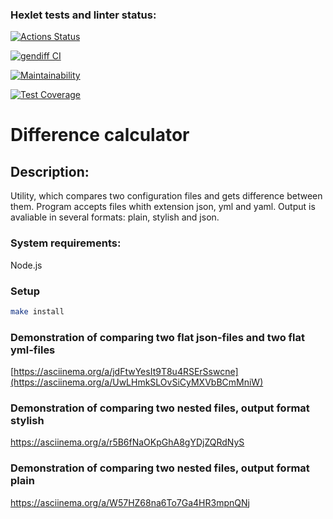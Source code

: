 ### Hexlet tests and linter status:
[![Actions Status](https://github.com/LKorsar/frontend-project-46/actions/workflows/hexlet-check.yml/badge.svg)](https://github.com/LKorsar/frontend-project-46/actions)

[![gendiff CI](https://github.com/LKorsar/frontend-project-46/actions/workflows/gendiff.yml/badge.svg)](https://github.com/LKorsar/frontend-project-46/actions/workflows/gendiff.yml)

[![Maintainability](https://api.codeclimate.com/v1/badges/683bd3dc4fd76799a149/maintainability)](https://codeclimate.com/github/LKorsar/frontend-project-46/maintainability)

[![Test Coverage](https://api.codeclimate.com/v1/badges/683bd3dc4fd76799a149/test_coverage)](https://codeclimate.com/github/LKorsar/frontend-project-46/test_coverage)


# Difference calculator

## Description:
Utility, which compares two configuration files and gets difference between them. Program accepts files whith extension json, yml and yaml. Output is avaliable in several formats: plain, stylish and json.

### System requirements:
Node.js

### Setup
```bash
make install
```

### Demonstration of comparing two flat json-files and two flat yml-files

[https://asciinema.org/a/jdFtwYesIt9T8u4RSErSswcne](https://asciinema.org/a/UwLHmkSLOvSiCyMXVbBCmMniW)

### Demonstration of comparing two nested files, output format stylish

https://asciinema.org/a/r5B6fNaOKpGhA8gYDjZQRdNyS

### Demonstration of comparing two nested files, output format plain

https://asciinema.org/a/W57HZ68na6To7Ga4HR3mpnQNj





